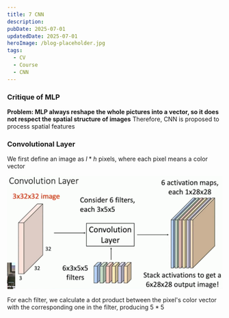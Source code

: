 ```yaml
---
title: 7 CNN
description: 
pubDate: 2025-07-01
updatedDate: 2025-07-01
heroImage: /blog-placeholder.jpg
tags:
  - CV
  - Course
  - CNN
---
```

### Critique of MLP

**Problem: MLP always reshape the whole pictures into a vector, so it does not respect the spatial structure of images**
Therefore, CNN is proposed to process spatial features

### Convolutional Layer

We first define an image as $l* h$ pixels, where each pixel means a color vector

![Convolution layer](../../assets/images/Pasted%20image%2020250701133146.png)

For each filter, we calculate a dot product between the pixel's color vector with the corresponding one in the filter, producing $5*5$ 